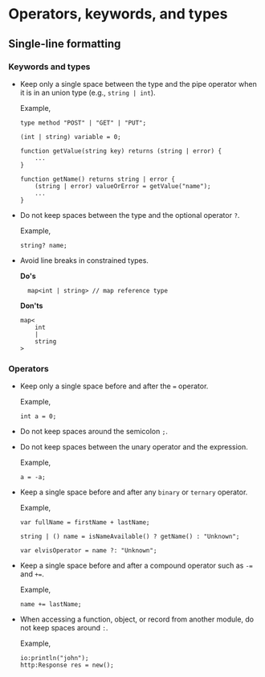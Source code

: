 # Operators, keywords, and types

## Single-line formatting
### Keywords and types
* Keep only a single space between the type and the pipe operator when it is in an union type (e.g., `string | int`).
  
  Example,
  ```ballerina
  type method "POST" | "GET" | "PUT";
    
  (int | string) variable = 0;
  
  function getValue(string key) returns (string | error) {
      ...
  }
  
  function getName() returns string | error {
      (string | error) valueOrError = getValue("name");
      ...
  }
  ```
* Do not keep spaces between the type and the optional operator `?`.
  
  Example,
  ```ballerina
  string? name;
  ```
* Avoid line breaks in constrained types.
  
  **Do's**
  ```ballerina
    map<int | string> // map reference type
  ```
  
  **Don'ts**
  ```ballerina
  map<
      int
      |
      string
  > 
  ```
### Operators
* Keep only a single space before and after the `=` operator.
  
  Example,
  ```ballerina
  int a = 0;
  ```
* Do not keep spaces around the semicolon `;`.
* Do not keep spaces between the unary operator and the expression.

  Example,
  ```ballerina
  a = -a;
  ``` 

* Keep a single space before and after any `binary` or `ternary` operator.

  Example,
  ```ballerina
  var fullName = firstName + lastName;
  
  string | () name = isNameAvailable() ? getName() : "Unknown";
  
  var elvisOperator = name ?: "Unknown";
  ```
* Keep a single space before and after a compound operator such as `-=` and `+=`.

  Example,
  ```ballerina
  name += lastName;
  ```
* When accessing a function, object, or record from another module, do not keep spaces around `:`.
  
  Example,
  ```ballerina
  io:println("john");
  http:Response res = new();
  ```
  